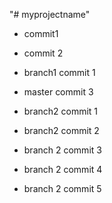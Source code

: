 "# myprojectname"

- commit1
- commit 2


- branch1 commit 1


- master commit 3


- branch2 commit 1

- branch2 commit 2
- branch 2 commit 3
- branch 2 commit 4
- branch 2 commit 5

